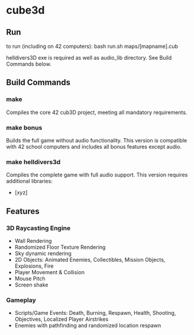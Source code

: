 # cube3d

## Run
to run (including on 42 computers):
bash run.sh maps/[mapname].cub

helldivers3D exe is required as well as audio_lib directory. See Build Commands below.

## Build Commands

### make
Compiles the core 42 cub3D project, meeting all mandatory requirements.

### make bonus
Builds the full game without audio functionality. This version is compatible with 42 school computers and includes all bonus features except audio.

### make helldivers3d
Compiles the complete game with full audio support. This version requires additional libraries:
- [xyz]

## Features

### 3D Raycasting Engine
- Wall Rendering
- Randomized Floor Texture Rendering
- Sky dynamic rendering
- 2D Objects: Animated Enemies, Collectibles, Mission Objects, Explosions, Fire
- Player Movement & Collision
- Mouse Pitch
- Screen shake

### Gameplay
- Scripts/Game Events: Death, Burning, Respawn, Health, Shooting, Objectives, Localized Player Airstrikes
- Enemies with pathfinding and randomized location respawn


